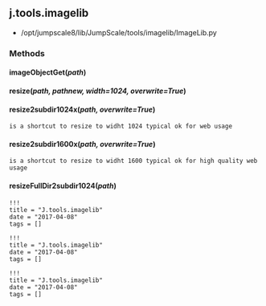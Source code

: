 <!-- toc -->
## j.tools.imagelib

- /opt/jumpscale8/lib/JumpScale/tools/imagelib/ImageLib.py

### Methods

#### imageObjectGet(*path*) 

#### resize(*path, pathnew, width=1024, overwrite=True*) 

#### resize2subdir1024x(*path, overwrite=True*) 

```
is a shortcut to resize to widht 1024 typical ok for web usage

```

#### resize2subdir1600x(*path, overwrite=True*) 

```
is a shortcut to resize to widht 1600 typical ok for high quality web usage

```

#### resizeFullDir2subdir1024(*path*) 


```
!!!
title = "J.tools.imagelib"
date = "2017-04-08"
tags = []
```

```
!!!
title = "J.tools.imagelib"
date = "2017-04-08"
tags = []
```

```
!!!
title = "J.tools.imagelib"
date = "2017-04-08"
tags = []
```
